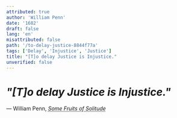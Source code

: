```yaml
---
attributed: true
author: 'William Penn'
date: '1682'
draft: false
lang: 'en'
misattributed: false
path: '/to-delay-justice-8844f77a'
tags: ['Delay', 'Injustice', 'Justice']
title: "[T]o delay Justice is Injustice."
unverified: false
---
```


# *"[T]o delay Justice is Injustice."*
&mdash; William Penn, <cite><em><abbr title="ISBN-13: 9781419148026">Some Fruits of Solitude</abbr></em></cite>